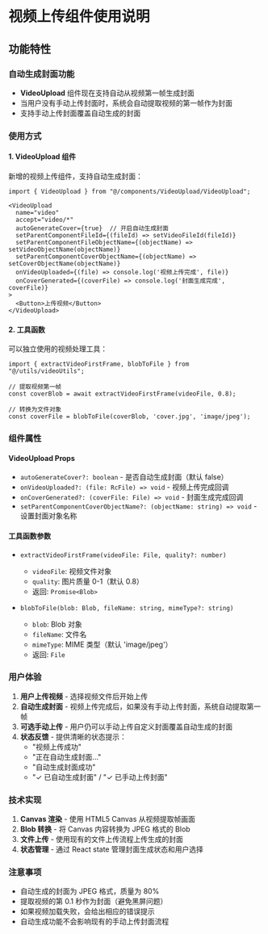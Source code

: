 # 视频上传组件使用说明

## 功能特性

### 自动生成封面功能
- **VideoUpload** 组件现在支持自动从视频第一帧生成封面
- 当用户没有手动上传封面时，系统会自动提取视频的第一帧作为封面
- 支持手动上传封面覆盖自动生成的封面

### 使用方式

#### 1. VideoUpload 组件
新增的视频上传组件，支持自动生成封面：

```tsx
import { VideoUpload } from "@/components/VideoUpload/VideoUpload";

<VideoUpload
  name="video"
  accept="video/*"
  autoGenerateCover={true}  // 开启自动生成封面
  setParentComponentFileId={(fileId) => setVideoFileId(fileId)}
  setParentComponentFileObjectName={(objectName) => setVideoObjectName(objectName)}
  setParentComponentCoverObjectName={(objectName) => setCoverObjectName(objectName)}
  onVideoUploaded={(file) => console.log('视频上传完成', file)}
  onCoverGenerated={(coverFile) => console.log('封面生成完成', coverFile)}
>
  <Button>上传视频</Button>
</VideoUpload>
```

#### 2. 工具函数
可以独立使用的视频处理工具：

```tsx
import { extractVideoFirstFrame, blobToFile } from "@/utils/videoUtils";

// 提取视频第一帧
const coverBlob = await extractVideoFirstFrame(videoFile, 0.8);

// 转换为文件对象
const coverFile = blobToFile(coverBlob, 'cover.jpg', 'image/jpeg');
```

### 组件属性

#### VideoUpload Props
- `autoGenerateCover?: boolean` - 是否自动生成封面（默认 false）
- `onVideoUploaded?: (file: RcFile) => void` - 视频上传完成回调
- `onCoverGenerated?: (coverFile: File) => void` - 封面生成完成回调
- `setParentComponentCoverObjectName?: (objectName: string) => void` - 设置封面对象名称

#### 工具函数参数
- `extractVideoFirstFrame(videoFile: File, quality?: number)` 
  - `videoFile`: 视频文件对象
  - `quality`: 图片质量 0-1（默认 0.8）
  - 返回: `Promise<Blob>`

- `blobToFile(blob: Blob, fileName: string, mimeType?: string)`
  - `blob`: Blob 对象
  - `fileName`: 文件名
  - `mimeType`: MIME 类型（默认 'image/jpeg'）
  - 返回: `File`

### 用户体验

1. **用户上传视频** - 选择视频文件后开始上传
2. **自动生成封面** - 视频上传完成后，如果没有手动上传封面，系统自动提取第一帧
3. **可选手动上传** - 用户仍可以手动上传自定义封面覆盖自动生成的封面
4. **状态反馈** - 提供清晰的状态提示：
   - "视频上传成功"
   - "正在自动生成封面..."
   - "自动生成封面成功"
   - "✓ 已自动生成封面" / "✓ 已手动上传封面"

### 技术实现

1. **Canvas 渲染** - 使用 HTML5 Canvas 从视频提取帧画面
2. **Blob 转换** - 将 Canvas 内容转换为 JPEG 格式的 Blob
3. **文件上传** - 使用现有的文件上传流程上传生成的封面
4. **状态管理** - 通过 React state 管理封面生成状态和用户选择

### 注意事项

- 自动生成的封面为 JPEG 格式，质量为 80%
- 提取视频的第 0.1 秒作为封面（避免黑屏问题）
- 如果视频加载失败，会给出相应的错误提示
- 自动生成功能不会影响现有的手动上传封面流程
